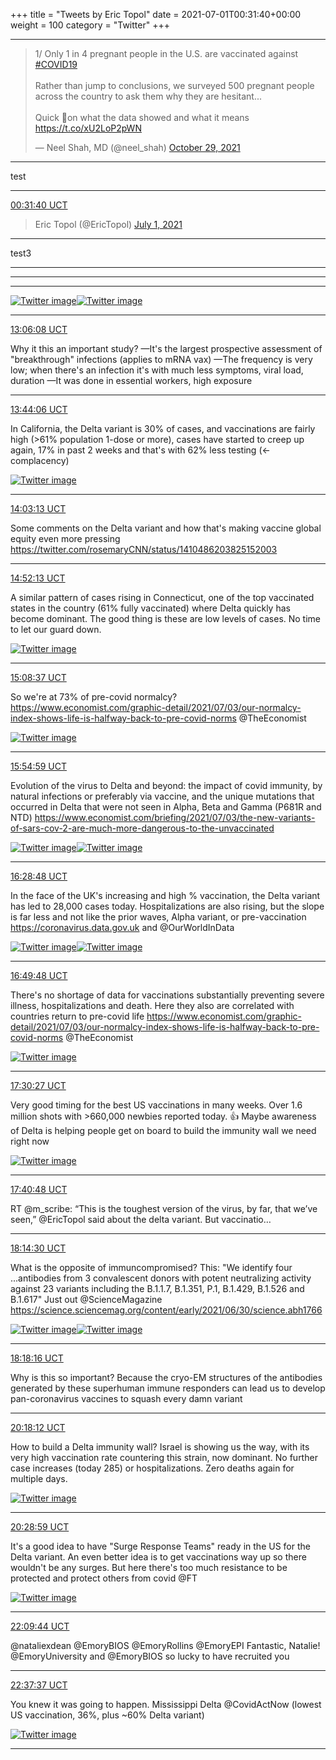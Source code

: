 +++
title = "Tweets by Eric Topol" 
date = 2021-07-01T00:31:40+00:00
weight = 100
category = "Twitter"
+++


---

<blockquote class="twitter-tweet"><p lang="en" dir="ltr">1/ Only 1 in 4 pregnant people in the U.S. are vaccinated against <a href="https://twitter.com/hashtag/COVID19?src=hash&amp;ref_src=twsrc%5Etfw">#COVID19</a> <br><br>Rather than jump to conclusions, we surveyed 500 pregnant people across the country to ask them why they are hesitant...<br><br>Quick 🧵on what the data showed and what it means <a href="https://t.co/xU2LoP2pWN">https://t.co/xU2LoP2pWN</a></p>&mdash; Neel Shah, MD (@neel_shah) <a href="https://twitter.com/neel_shah/status/1454094889793228813?ref_src=twsrc%5Etfw">October 29, 2021</a></blockquote>  


---
test

---

<a href="https://twitter.com/erictopol/status/1410395644187971584" target="_blank" rel="noreferer">00:31:40 UCT</a>

<blockquote class="twitter-tweet"><p lang="en" dir="ltr">  Eric Topol (@EricTopol) <a href="https://twitter.com/EricTopol/status/1410395644187971584?ref_src=twsrc%5Etfw">July 1, 2021</a></blockquote>

---
test3 

---


<blockquote class="twitter-tweet"><p lang="en" dir="ltr"> <a href="https://twitter.com/EricTopol/status/1410423621558804482?ref_src=twsrc%5Etfw"></a></blockquote>

---

<blockquote class="twitter-tweet"><p lang="en" dir="ltr"> <a href="https://twitter.com/EricTopol/status/1410423621558804482?ref_src=twsrc%5Etfw"></a></blockquote>

---

<blockquote class="twitter-tweet"><p lang="en" dir="ltr"> <a href="https://twitter.com/EricTopol/status/1410585514881667082?ref_src=twsrc%5Etfw"></a></blockquote>

<a href="E5Ll3AuVkAgrYXy.jpg"  ><img src="E5Ll3AuVkAgrYXy.jpg" alt="Twitter image" ></img></a><a href="E5Llj2OVcAMrcoL.jpg"  ><img src="E5Llj2OVcAMrcoL.jpg" alt="Twitter image" ></img></a>

---

<a href="https://twitter.com/erictopol/status/1410585514881667082" target="_blank" rel="noreferer">13:06:08 UCT</a>

Why it this an important study?
—It's the largest prospective assessment of "breakthrough" infections  (applies to mRNA vax)
—The frequency is very low; when there's an infection it's with much less symptoms, viral load, duration
—It was done in essential workers, high exposure



---

<a href="https://twitter.com/erictopol/status/1410595069778751498" target="_blank" rel="noreferer">13:44:06 UCT</a>

In California, the Delta variant is 30% of cases, and vaccinations are fairly high  (&gt;61% population 1-dose or more), cases have started to creep up again, 17% in past 2 weeks and that's with 62% less testing (&lt;-complacency) 

<a href="E5NvySNVUA8Ew3x.jpg"  ><img src="E5NvySNVUA8Ew3x.jpg" alt="Twitter image" ></img></a>

---

<a href="https://twitter.com/erictopol/status/1410599877713678350" target="_blank" rel="noreferer">14:03:13 UCT</a>

Some comments on the Delta variant and how that's making vaccine global equity even more pressing https://twitter.com/rosemaryCNN/status/1410486203825152003



---

<a href="https://twitter.com/erictopol/status/1410612209969889281" target="_blank" rel="noreferer">14:52:13 UCT</a>

A similar pattern of cases rising in Connecticut, one of the top vaccinated states in the country (61% fully vaccinated) where Delta quickly has become dominant.
The good thing is these are low levels of cases. 
No time to let our guard down. 

<a href="E5N_M4cVgAs61PQ.jpg"  ><img src="E5N_M4cVgAs61PQ.jpg" alt="Twitter image" ></img></a>

---

<a href="https://twitter.com/erictopol/status/1410616339161513989" target="_blank" rel="noreferer">15:08:37 UCT</a>

So we're at 73% of pre-covid normalcy?
https://www.economist.com/graphic-detail/2021/07/03/our-normalcy-index-shows-life-is-halfway-back-to-pre-covid-norms @TheEconomist 

<a href="E5OD6HrVoBEER6R.jpg"  ><img src="E5OD6HrVoBEER6R.jpg" alt="Twitter image" ></img></a>

---

<a href="https://twitter.com/erictopol/status/1410628006998024193" target="_blank" rel="noreferer">15:54:59 UCT</a>

Evolution of the virus to Delta and beyond: the impact of covid  immunity,  by natural infections or preferably via vaccine, and the unique mutations that occurred in Delta  that were not seen in Alpha, Beta and Gamma (P681R and NTD)
https://www.economist.com/briefing/2021/07/03/the-new-variants-of-sars-cov-2-are-much-more-dangerous-to-the-unvaccinated 

<a href="E5ONym4VUAM8nIy.png"  ><img src="E5ONym4VUAM8nIy.png" alt="Twitter image" ></img></a><a href="E5ON11fVoAEjp80.png"  ><img src="E5ON11fVoAEjp80.png" alt="Twitter image" ></img></a>

---

<a href="https://twitter.com/erictopol/status/1410636517983227909" target="_blank" rel="noreferer">16:28:48 UCT</a>

In the face of the UK's increasing and high % vaccination, the Delta variant has led to 28,000 cases today. Hospitalizations are also rising, but the slope is far less and not like the prior waves, Alpha variant, or pre-vaccination
https://coronavirus.data.gov.uk  and @OurWorldInData 

<a href="E5OVgXGVcAEuQK_.jpg"  ><img src="E5OVgXGVcAEuQK_.jpg" alt="Twitter image" ></img></a><a href="E5OViRjVcAAd8SY.jpg"  ><img src="E5OViRjVcAAd8SY.jpg" alt="Twitter image" ></img></a>

---

<a href="https://twitter.com/erictopol/status/1410641802281979906" target="_blank" rel="noreferer">16:49:48 UCT</a>

There's no shortage of data for vaccinations substantially preventing severe illness, hospitalizations and death.  Here they also are correlated with countries return to pre-covid life
https://www.economist.com/graphic-detail/2021/07/03/our-normalcy-index-shows-life-is-halfway-back-to-pre-covid-norms @TheEconomist 

<a href="E5ObNS6VEAU6RpJ.jpg"  ><img src="E5ObNS6VEAU6RpJ.jpg" alt="Twitter image" ></img></a>

---

<a href="https://twitter.com/erictopol/status/1410652030226485254" target="_blank" rel="noreferer">17:30:27 UCT</a>

Very good timing for the best US vaccinations in many weeks. Over 1.6 million shots with &gt;660,000 newbies reported today. 👍
Maybe awareness of Delta is helping people get on board to build the immunity wall we need right now 

<a href="E5OjocFUUAMTika.jpg"  ><img src="E5OjocFUUAMTika.jpg" alt="Twitter image" ></img></a>

---

<a href="https://twitter.com/erictopol/status/1410654635803566095" target="_blank" rel="noreferer">17:40:48 UCT</a>

RT @m_scribe: “This is the toughest version of the virus, by far, that we’ve seen,” @EricTopol said about the delta variant. But vaccinatio…



---

<a href="https://twitter.com/erictopol/status/1410663115872555013" target="_blank" rel="noreferer">18:14:30 UCT</a>

What is the opposite of immuncompromised?
This:
"We identify four ...antibodies from 3 convalescent donors with potent neutralizing activity against 23 variants including the B.1.1.7, B.1.351, P.1, B.1.429, B.1.526 and B.1.617"
Just out @ScienceMagazine 
https://science.sciencemag.org/content/early/2021/06/30/science.abh1766 

<a href="E5Oufm8VEAc6rgh.png"  ><img src="E5Oufm8VEAc6rgh.png" alt="Twitter image" ></img></a><a href="E5OuiqBVoAMw4EL.jpg"  ><img src="E5OuiqBVoAMw4EL.jpg" alt="Twitter image" ></img></a>

---

<a href="https://twitter.com/erictopol/status/1410664064318001152" target="_blank" rel="noreferer">18:18:16 UCT</a>

Why is this so important?
Because the cryo-EM structures of the antibodies generated by these superhuman immune responders can lead us to develop pan-coronavirus vaccines to squash every damn variant



---

<a href="https://twitter.com/erictopol/status/1410694245346734082" target="_blank" rel="noreferer">20:18:12 UCT</a>

How to build a Delta immunity wall?
Israel is showing us the way, with its very high vaccination rate countering this strain, now dominant. 
No further case increases (today 285) or hospitalizations. Zero deaths again for multiple days. 

<a href="E5PKXd9VcAASRdg.jpg"  ><img src="E5PKXd9VcAASRdg.jpg" alt="Twitter image" ></img></a>

---

<a href="https://twitter.com/erictopol/status/1410696960453996549" target="_blank" rel="noreferer">20:28:59 UCT</a>

It's a good idea to have "Surge Response Teams" ready in the US for the Delta variant. 
An even better idea is to get vaccinations way up so there wouldn't be any surges. But here there's too much resistance to be protected and protect others from covid
@FT 

<a href="E5PMqzPVcAITBKb.jpg"  ><img src="E5PMqzPVcAITBKb.jpg" alt="Twitter image" ></img></a>

---

<a href="https://twitter.com/erictopol/status/1410722314832924676" target="_blank" rel="noreferer">22:09:44 UCT</a>

@nataliexdean @EmoryBIOS @EmoryRollins @EmoryEPI Fantastic, Natalie! @EmoryUniversity and @EmoryBIOS so lucky to have recruited you



---

<a href="https://twitter.com/erictopol/status/1410729332494913541" target="_blank" rel="noreferer">22:37:37 UCT</a>

You knew it was going to happen.
Mississippi Delta
@CovidActNow 
(lowest US vaccination, 36%, plus ~60% Delta variant) 

<a href="E5Pp7bgVUAMirD7.jpg"  ><img src="E5Pp7bgVUAMirD7.jpg" alt="Twitter image" ></img></a>

---

<script async src="https://platform.twitter.com/widgets.js" charset="utf-8"></script>